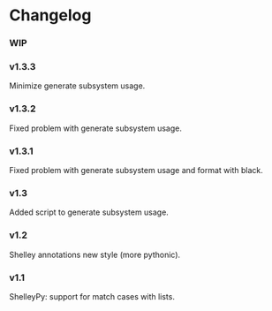 # Changelog

### WIP

###  v1.3.3
Minimize generate subsystem usage.

###  v1.3.2
Fixed problem with generate subsystem usage.

###  v1.3.1
Fixed problem with generate subsystem usage and format with black.

###  v1.3
Added script to generate subsystem usage.

###  v1.2
Shelley annotations new style (more pythonic).

###  v1.1
ShelleyPy: support for match cases with lists.